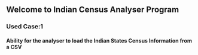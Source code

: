## Welcome to Indian Census Analyser Program
### Used Case:1
#### Ability for the analyser to load the Indian States Census Information from a CSV